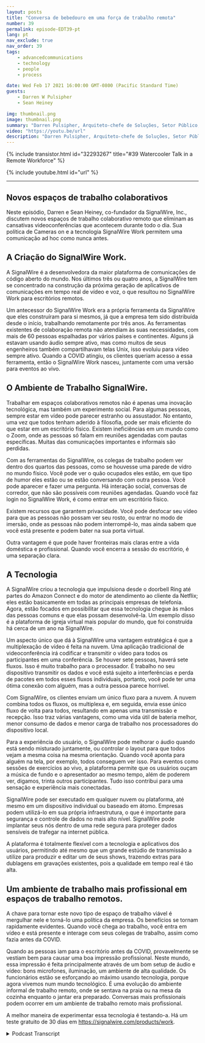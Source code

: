 ```yaml
---
layout: posts
title: "Conversa de bebedouro em uma força de trabalho remota"
number: 39
permalink: episode-EDT39-pt
lang: pt
nav_exclude: true
nav_order: 39
tags:
    - advancedcommunications
    - technology
    - people
    - process

date: Wed Feb 17 2021 16:00:00 GMT-0800 (Pacific Standard Time)
guests:
    - Darren W Pulsipher
    - Sean Heiney

img: thumbnail.png
image: thumbnail.png
summary: "Darren Pulsipher, Arquiteto-chefe de Soluções, Setor Público, Intel, e Sean Heiney, co-fundador da SignalWire, Inc., discutem as políticas de trabalho remoto das empresas de câmeras ligadas e sua nova tecnologia de espaços de trabalho colaborativos remotos que promovem a comunicação ad hoc para sua equipe totalmente remota."
video: "https://youtu.be/url"
description: "Darren Pulsipher, Arquiteto-chefe de Soluções, Setor Público, Intel, e Sean Heiney, co-fundador da SignalWire, Inc., discutem as políticas de trabalho remoto das empresas de câmeras ligadas e sua nova tecnologia de espaços de trabalho colaborativos remotos que promovem a comunicação ad hoc para sua equipe totalmente remota."
---
```


<div>
{% include transistor.html id="32293267" title="#39 Watercooler Talk in a Remote Workforce" %}

{% include youtube.html id="url" %}
</div>

---

## Novos espaços de trabalho colaborativos

Neste episódio, Darren e Sean Heiney, co-fundador da SignalWire, Inc., discutem novos espaços de trabalho colaborativo remoto que eliminam as cansativas videoconferências que acontecem durante todo o dia. Sua política de Cameras on e a tecnologia SignalWire Work permitem uma comunicação ad hoc como nunca antes.

## A Criação do SignalWire Work.

A SignalWire é a desenvolvedora da maior plataforma de comunicações de código aberto do mundo. Nos últimos três ou quatro anos, a SignalWire tem se concentrado na construção da próxima geração de aplicativos de comunicações em tempo real de vídeo e voz, o que resultou no SignalWire Work para escritórios remotos.

Um antecessor do SignalWire Work era a própria ferramenta da SignalWire que eles construíram para si mesmos, já que a empresa tem sido distribuída desde o início, trabalhando remotamente por três anos. As ferramentas existentes de colaboração remota não atendiam às suas necessidades, com mais de 60 pessoas espalhadas por vários países e continentes. Alguns já estavam usando áudio sempre ativo, mas como muitos de seus engenheiros também compartilhavam telas Unix, isso evoluiu para vídeo sempre ativo. Quando a COVID atingiu, os clientes queriam acesso a essa ferramenta, então o SignalWire Work nasceu, juntamente com uma versão para eventos ao vivo.

## O Ambiente de Trabalho SignalWire.

Trabalhar em espaços colaborativos remotos não é apenas uma inovação tecnológica, mas também um experimento social. Para algumas pessoas, sempre estar em vídeo pode parecer estranho ou assustador. No entanto, uma vez que todos tenham aderido à filosofia, pode ser mais eficiente do que estar em um escritório físico. Existem ineficiências em um mundo como o Zoom, onde as pessoas só falam em reuniões agendadas com pautas específicas. Muitas das comunicações importantes e informais são perdidas.

Com as ferramentas do SignalWire, os colegas de trabalho podem ver dentro dos quartos das pessoas, como se houvesse uma parede de vidro no mundo físico. Você pode ver o quão ocupados eles estão, em que tipo de humor eles estão ou se estão conversando com outra pessoa. Você pode aparecer e fazer uma pergunta. Há interação social, conversas de corredor, que não são possíveis com reuniões agendadas. Quando você faz login no SignalWire Work, é como entrar em um escritório físico.

Existem recursos que garantem privacidade. Você pode desfocar seu vídeo para que as pessoas não possam ver seu rosto, ou entrar no modo de imersão, onde as pessoas não podem interrompê-lo, mas ainda sabem que você está presente e podem bater na sua porta virtual.

Outra vantagem é que pode haver fronteiras mais claras entre a vida doméstica e profissional. Quando você encerra a sessão do escritório, é uma separação clara.

## A Tecnologia

A SignalWire criou a tecnologia que impulsiona desde o doorbell Ring até partes do Amazon Connect e do motor de atendimento ao cliente da Netflix; eles estão basicamente em todas as principais empresas de telefonia. Agora, estão focados em possibilitar que essa tecnologia chegue às mãos das pessoas comuns e que elas possam desenvolvê-la. Um exemplo disso é a plataforma de igreja virtual mais popular do mundo, que foi construída há cerca de um ano na SignalWire.

Um aspecto único que dá à SignalWire uma vantagem estratégica é que a multiplexação de vídeo é feita na nuvem. Uma aplicação tradicional de videoconferência irá codificar e transmitir o vídeo para todos os participantes em uma conferência. Se houver sete pessoas, haverá sete fluxos. Isso é muito trabalho para o processador. É trabalho no seu dispositivo transmitir os dados e você está sujeito a interferências e perda de pacotes em todos esses fluxos individuais, portanto, você pode ter uma ótima conexão com alguém, mas a outra pessoa parece horrível.

Com SignalWire, os clientes enviam um único fluxo para a nuvem. A nuvem combina todos os fluxos, os multiplexa e, em seguida, envia esse único fluxo de volta para todos, resultando em apenas uma transmissão e recepção. Isso traz várias vantagens, como uma vida útil de bateria melhor, menor consumo de dados e menor carga de trabalho nos processadores do dispositivo local.

Para a experiência do usuário, o SignalWire pode melhorar o áudio quando está sendo misturado juntamente, ou controlar o layout para que todos vejam a mesma coisa na mesma orientação. Quando você aponta para alguém na tela, por exemplo, todos conseguem ver isso. Para eventos como sessões de exercícios ao vivo, a plataforma permite que os usuários ouçam a música de fundo e o apresentador ao mesmo tempo, além de poderem ver, digamos, trinta outros participantes. Tudo isso contribui para uma sensação e experiência mais conectadas.

SignalWire pode ser executado em qualquer nuvem ou plataforma, até mesmo em um dispositivo individual ou baseado em átomo. Empresas podem utilizá-lo em sua própria infraestrutura, o que é importante para segurança e controle de dados no mais alto nível. SignalWire pode implantar seus nós dentro de uma rede segura para proteger dados sensíveis de trafegar na internet pública.

A plataforma é totalmente flexível com a tecnologia e aplicativos dos usuários, permitindo até mesmo que um grande estúdio de transmissão a utilize para produzir e editar um de seus shows, trazendo extras para dublagens em gravações existentes, pois a qualidade em tempo real é tão alta.

## Um ambiente de trabalho mais profissional em espaços de trabalho remotos.

A chave para tornar este novo tipo de espaço de trabalho viável é mergulhar nele e torná-lo uma política da empresa. Os benefícios se tornam rapidamente evidentes. Quando você chega ao trabalho, você entra em vídeo e está presente e interage com seus colegas de trabalho, assim como fazia antes da COVID.

Quando as pessoas iam para o escritório antes da COVID, provavelmente se vestiam bem para causar uma boa impressão profissional. Neste mundo, essa impressão é feita principalmente através de um bom setup de áudio e vídeo: bons microfones, iluminação, um ambiente de alta qualidade. Os funcionários estão se esforçando ao máximo usando tecnologia, porque agora vivemos num mundo tecnológico. É uma evolução do ambiente informal de trabalho remoto, onde se sentava na praia ou na mesa da cozinha enquanto o jantar era preparado. Conversas mais profissionais podem ocorrer em um ambiente de trabalho remoto mais profissional.

A melhor maneira de experimentar essa tecnologia é testando-a. Há um teste gratuito de 30 dias em https://signalwire.com/products/work.



<details>
<summary> Podcast Transcript </summary>

<p></p>

</details>
